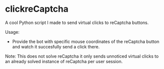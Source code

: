 # clickreCaptcha
A cool Python script I made to send virtual clicks to reCaptcha buttons.

Usage:
 - Provide the bot with specific mouse coordinates of the reCaptcha button and watch it succesfully send a click there.  

Note: This does not solve reCaptcha it only sends unnoticed virtual clicks to an already solved instance of reCaptcha per user session. 

 





